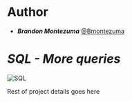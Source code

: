 
# **Author**

- ***Brandon Montezuma*** [@Bmontezuma](https://github.com/Bmontezuma)

# ***SQL - More queries***


![SQL](https://s3.eu-west-3.amazonaws.com/hbtn.intranet.project.files/holbertonschool-higher-level_programming+/274/66988091.jpg)

Rest of project details goes here

